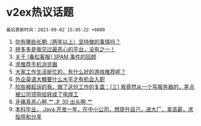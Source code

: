 # v2ex热议话题

`最后更新时间：2023-09-02 15:05:22 +0800`

1. [你有哪些长期（两年以上）坚持做的事情吗？](https://www.v2ex.com/t/970171)
1. [拼多多是我见过最恶心的平台，没有之一！](https://www.v2ex.com/t/970281)
1. [关于 [春松客服] SPAM 事件的回顾](https://www.v2ex.com/t/970315)
1. [求推荐手机浏览器](https://www.v2ex.com/t/970283)
1. [大家工作生活挺忙的，有什么好的游戏推荐呢？](https://www.v2ex.com/t/970155)
1. [外企英语大概要什么水平才有机会入职](https://www.v2ex.com/t/970142)
1. [险些被起诉的我，做了这份工作的复盘：[三] 我竟然从一个写服务器的，差点被公司领导给转成了电焊工](https://www.v2ex.com/t/970291)
1. [牙痛真恶心啊,艹,才 30 出头啊,艹](https://www.v2ex.com/t/970244)
1. [本科毕业， Java 开发一年，在中小公司，想提升自己，进大厂，拿高薪，求指导和分享](https://www.v2ex.com/t/970112)

